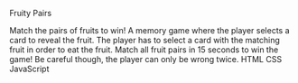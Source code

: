 Fruity Pairs

<Description of Game>
Match the pairs of fruits to win! A memory game where the player selects a card to reveal the fruit. The player has to select a card with the matching fruit in order to eat the fruit. Match all fruit pairs in 15 seconds to win the game! Be careful though, the player can only be wrong twice.

<Screenshots of Game>


<Technologies Used>
HTML
CSS
JavaScript

<Getting Started>
    <link of game>
    <directions to start the game>

<Next Steps>